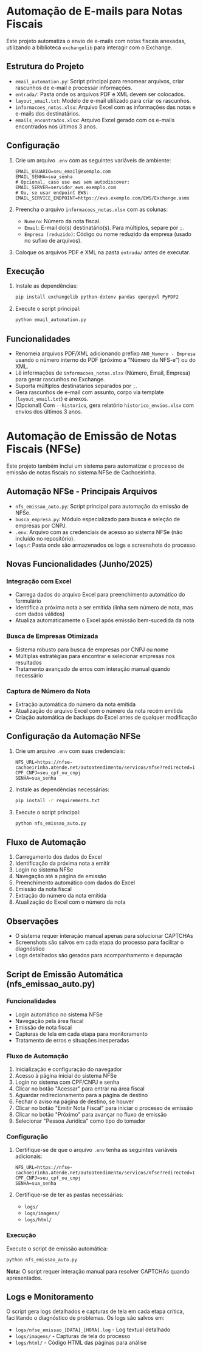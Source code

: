 # Automação de E-mails para Notas Fiscais

Este projeto automatiza o envio de e-mails com notas fiscais anexadas, utilizando a biblioteca `exchangelib` para interagir com o Exchange.

## Estrutura do Projeto
- `email_automation.py`: Script principal para renomear arquivos, criar rascunhos de e-mail e processar informações.
- `entrada/`: Pasta onde os arquivos PDF e XML devem ser colocados.
- `layout_email.txt`: Modelo de e-mail utilizado para criar os rascunhos.
- `informacoes_notas.xlsx`: Arquivo Excel com as informações das notas e e-mails dos destinatários.
- `emails_encontrados.xlsx`: Arquivo Excel gerado com os e-mails encontrados nos últimos 3 anos.

## Configuração
1. Crie um arquivo `.env` com as seguintes variáveis de ambiente:
   ```dotenv
   EMAIL_USUARIO=seu_email@exemplo.com
   EMAIL_SENHA=sua_senha
   # Opcional, caso use ews sem autodiscover:
   EMAIL_SERVER=servidor_ews.exemplo.com
   # Ou, se usar endpoint EWS:
   EMAIL_SERVICE_ENDPOINT=https://ews.exemplo.com/EWS/Exchange.asmx
   ```

2. Preencha o arquivo `informacoes_notas.xlsx` com as colunas:
   - `Numero`: Número da nota fiscal.
   - `Email`: E-mail do(s) destinatário(s). Para múltiplos, separe por `;`.
   - `Empresa (reduzido)`: Código ou nome reduzido da empresa (usado no sufixo de arquivos).

3. Coloque os arquivos PDF e XML na pasta `entrada/` antes de executar.

## Execução
1. Instale as dependências:
   ```bash
   pip install exchangelib python-dotenv pandas openpyxl PyPDF2
   ```

2. Execute o script principal:
   ```bash
   python email_automation.py
   ```

## Funcionalidades
- Renomeia arquivos PDF/XML adicionando prefixo `ANO_Numero - Empresa` usando o número interno do PDF (próximo a “Número da NFS-e”) ou do XML.
- Lê informações de `informacoes_notas.xlsx` (Número, Email, Empresa) para gerar rascunhos no Exchange.
- Suporta múltiplos destinatários separados por `;`.
- Gera rascunhos de e-mail com assunto, corpo via template (`layout_email.txt`) e anexos.
- (Opcional) Com `--historico`, gera relatório `historico_envios.xlsx` com envios dos últimos 3 anos.

# Automação de Emissão de Notas Fiscais (NFSe)

Este projeto também inclui um sistema para automatizar o processo de emissão de notas fiscais no sistema NFSe de Cachoeirinha.

## Automação NFSe - Principais Arquivos
- `nfs_emissao_auto.py`: Script principal para automação da emissão de NFSe.
- `busca_empresa.py`: Módulo especializado para busca e seleção de empresas por CNPJ.
- `.env`: Arquivo com as credenciais de acesso ao sistema NFSe (não incluído no repositório).
- `logs/`: Pasta onde são armazenados os logs e screenshots do processo.

## Novas Funcionalidades (Junho/2025)

### Integração com Excel
- Carrega dados do arquivo Excel para preenchimento automático do formulário
- Identifica a próxima nota a ser emitida (linha sem número de nota, mas com dados válidos)
- Atualiza automaticamente o Excel após emissão bem-sucedida da nota

### Busca de Empresas Otimizada
- Sistema robusto para busca de empresas por CNPJ ou nome
- Múltiplas estratégias para encontrar e selecionar empresas nos resultados
- Tratamento avançado de erros com interação manual quando necessário

### Captura de Número da Nota
- Extração automática do número da nota emitida
- Atualização do arquivo Excel com o número da nota recém emitida
- Criação automática de backups do Excel antes de qualquer modificação

## Configuração da Automação NFSe

1. Crie um arquivo `.env` com suas credenciais:
   ```dotenv
   NFS_URL=https://nfse-cachoeirinha.atende.net/autoatendimento/servicos/nfse?redirected=1
   CPF_CNPJ=seu_cpf_ou_cnpj
   SENHA=sua_senha
   ```

2. Instale as dependências necessárias:
   ```bash
   pip install -r requirements.txt
   ```

3. Execute o script principal:
   ```bash
   python nfs_emissao_auto.py
   ```

## Fluxo de Automação
1. Carregamento dos dados do Excel
2. Identificação da próxima nota a emitir
3. Login no sistema NFSe
4. Navegação até a página de emissão
5. Preenchimento automático com dados do Excel
6. Emissão da nota fiscal
7. Extração do número da nota emitida
8. Atualização do Excel com o número da nota

## Observações
- O sistema requer interação manual apenas para solucionar CAPTCHAs
- Screenshots são salvos em cada etapa do processo para facilitar o diagnóstico
- Logs detalhados são gerados para acompanhamento e depuração

## Script de Emissão Automática (nfs_emissao_auto.py)

### Funcionalidades
- Login automático no sistema NFSe
- Navegação pela área fiscal
- Emissão de nota fiscal
- Capturas de tela em cada etapa para monitoramento
- Tratamento de erros e situações inesperadas

### Fluxo de Automação
1. Inicialização e configuração do navegador
2. Acesso à página inicial do sistema NFSe
3. Login no sistema com CPF/CNPJ e senha
4. Clicar no botão "Acessar" para entrar na área fiscal
5. Aguardar redirecionamento para a página de destino
6. Fechar o aviso na página de destino, se houver
7. Clicar no botão "Emitir Nota Fiscal" para iniciar o processo de emissão
8. Clicar no botão "Próximo" para avançar no fluxo de emissão
9. Selecionar "Pessoa Jurídica" como tipo do tomador

### Configuração
1. Certifique-se de que o arquivo `.env` tenha as seguintes variáveis adicionais:
   ```dotenv
   NFS_URL=https://nfse-cachoeirinha.atende.net/autoatendimento/servicos/nfse?redirected=1
   CPF_CNPJ=seu_cpf_ou_cnpj
   SENHA=sua_senha
   ```

2. Certifique-se de ter as pastas necessárias:
   - `logs/`
   - `logs/imagens/`
   - `logs/html/`

### Execução
Execute o script de emissão automática:
```bash
python nfs_emissao_auto.py
```

**Nota:** O script requer interação manual para resolver CAPTCHAs quando apresentados.

## Logs e Monitoramento
O script gera logs detalhados e capturas de tela em cada etapa crítica, facilitando o diagnóstico de problemas. Os logs são salvos em:
- `logs/nfse_emissao_[DATA]_[HORA].log` - Log textual detalhado
- `logs/imagens/` - Capturas de tela do processo
- `logs/html/` - Código HTML das páginas para análise
